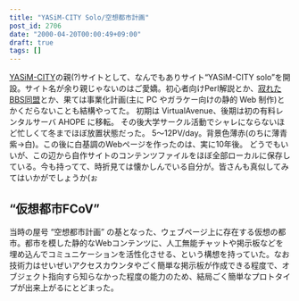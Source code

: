 ```yaml
---
title: "YASiM-CITY Solo/空想都市計画"
post_id: 2706
date: "2000-04-20T00:00:49+09:00"
draft: true
tags: []
---
```



[YASiM-CITY](https://danmaq.com/363)の親(?)サイトとして、なんでもありサイト“YASiM-CITY solo”を開設。サイト名が余り親じゃないのはご愛嬌。初心者向けPerl解説とか、[寂れたBBS同盟](https://danmaq.com/declined)とか、果ては事業化計画(主に PC やガラケー向けの静的 Web 制作)とかくだらないことも結構やってた。  初期は VirtualAvenue、後期は初の有料レンタルサーバ AHOPE に移転。 その後大学サークル活動でシャレにならないほど忙しくて冬までほぼ放置状態だった。 5～12PV/day。背景色薄赤(のちに薄青紫→白)。この後に白基調のWebページを作ったのは、実に10年後。 どうでもいいが、この辺から自作サイトのコンテンツファイルをほぼ全部ローカルに保存している。今も持ってて、時折見ては懐かしんでいる自分が。皆さんも真似してみてはいかがでしょうか(ぉ
## “仮想都市FCoV”
当時の屋号 “空想都市計画” の基となった、ウェブページ上に存在する仮想の都市。都市を模した静的なWebコンテンツに、人工無能チャットや掲示板などを埋め込んでコミュニケーションを活性化させる、という構想を持っていた。なお技術力はせいぜいアクセスカウンタやごく簡単な掲示板が作成できる程度で、オブジェクト指向すら知らなかった程度の能力のため、結局ごく簡単なプロトタイプが出来上がるにとどまった。

